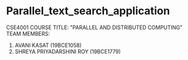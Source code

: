 # Parallel_text_search_application
CSE4001 
COURSE TITLE: "PARALLEL AND DISTRIBUTED COMPUTING"
TEAM MEMBERS:
1. AVANI KASAT (19BCE1058)
2. SHREYA PRIYADARSHINI ROY (19BCE1779)

